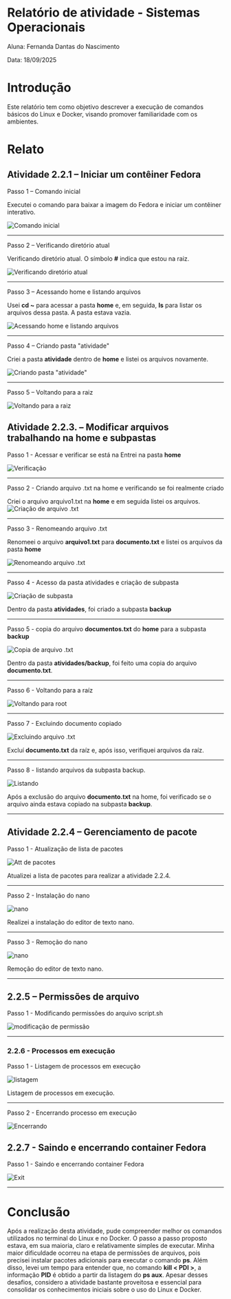 # Relatório de atividade - Sistemas Operacionais

Aluna: Fernanda Dantas do Nascimento

Data: 18/09/2025

# Introdução

Este relatório tem como objetivo descrever a execução de comandos básicos do Linux e Docker, visando promover familiaridade com os ambientes.

# Relato

## Atividade 2.2.1 – Iniciar um contêiner Fedora

Passo 1 – Comando inicial

Executei o comando para baixar a imagem do Fedora e iniciar um contêiner interativo.

![Comando inicial](imagens/image1.png)

---

Passo 2 – Verificando diretório atual

Verificando diretório atual. O símbolo **#** indica que estou na raiz.

![Verificando diretório atual](imagens/image2.png)

---

Passo 3 – Acessando home e listando arquivos

Usei **cd ~** para acessar a pasta **home** e, em seguida, **ls** para listar os arquivos dessa pasta. A pasta estava vazia.

![Acessando home e listando arquivos](imagens/image3.png)

---

Passo 4 – Criando pasta "atividade"

Criei a pasta **atividade** dentro de **home** e listei os arquivos novamente.

![Criando pasta "atividade"](imagens/image4.png)

---

Passo 5 – Voltando para a raiz


![Voltando para a raiz](imagens/image5.png)

## Atividade 2.2.3. – Modificar arquivos trabalhando na home e subpastas

Passo 1 - Acessar e verificar se está na 
Entrei na pasta **home**

![Verificação](imagens/image6.png)

---

Passo 2 - Criando arquivo .txt na home e verificando se foi realmente criado

Criei o arquivo arquivo1.txt na **home** e em seguida listei os arquivos.
![Criação de arquivo .txt](imagens/image7.png)

---

Passo 3 - Renomeando arquivo .txt

Renomeei o arquivo **arquivo1.txt** para **documento.txt** e listei os arquivos da pasta **home**

![Renomeando arquivo .txt](imagens/image8.png)

---

Passo 4 - Acesso da pasta atividades e criação de subpasta

![Criação de subpasta](imagens/image9.png)

Dentro da pasta **atividades**, foi criado a subpasta **backup**

---

Passo 5 - copia do arquivo **documentos.txt** do **home** para a subpasta **backup**

![Copia de arquivo .txt](imagens/image10.png)

Dentro da pasta **atividades/backup**, foi feito uma copia do arquivo **documento.txt**.

---

Passo 6 - Voltando para a raíz

![Voltando para root](imagens/image11.png)

---

Passo 7 - Excluindo documento copiado

![Excluindo arquivo .txt](imagens/image12.png)

Excluí **documento.txt** da raíz e, após isso, verifiquei arquivos da raíz.

---

Passo 8 - listando arquivos da subpasta backup.

![Listando](imagens/image13.png)

Após a exclusão do arquivo **documento.txt** na home, foi verificado se o arquivo ainda estava copiado na subpasta **backup**.

---

## Atividade 2.2.4 – Gerenciamento de pacote

Passo 1 - Atualização de lista de pacotes

![Att de pacotes](imagens/image14.png)

Atualizei a lista de pacotes para realizar a atividade 2.2.4.

---

Passo 2 - Instalação do nano

![nano](imagens/image15.png)

Realizei a instalação do editor de texto nano.

---

Passo 3 - Remoção do nano

![nano](imagens/image16.png)

Remoção do editor de texto nano.

--- 


## 2.2.5 – Permissões de arquivo


Passo 1 - Modificando permissões do arquivo script.sh

![modificação de permissão](imagens/image17.png)

---

### 2.2.6 - Processos em execução

Passo 1 - Listagem de processos em execução

![listagem](imagens/image18.png)

Listagem de processos em execução.

---


Passo 2 - Encerrando processo em execução

![Encerrando](imagens/image19.png)


## 2.2.7 - Saindo e encerrando container Fedora

Passo 1 - Saindo e encerrando container Fedora

![Exit](imagens/image20.png)

---

# Conclusão

Após a realização desta atividade, pude compreender melhor os comandos utilizados no terminal do Linux e no Docker. O passo a passo proposto estava, em sua maioria, claro e relativamente simples de executar. Minha maior dificuldade ocorreu na etapa de permissões de arquivos, pois precisei instalar pacotes adicionais para executar o comando **ps**. Além disso, levei um tempo para entender que, no comando **kill < PDI >**, a informação **PID** é obtido a partir da listagem do **ps aux**. Apesar desses desafios, considero a atividade bastante proveitosa e essencial para consolidar os conhecimentos iniciais sobre o uso do Linux e Docker.